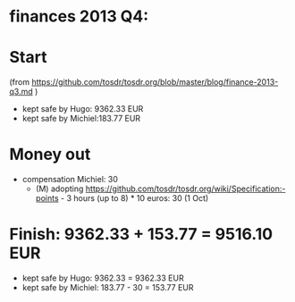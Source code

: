 # finances 2013 Q4:

# Start
(from https://github.com/tosdr/tosdr.org/blob/master/blog/finance-2013-q3.md )

* kept safe by Hugo: 9362.33 EUR
* kept safe by Michiel:183.77 EUR

# Money out

* compensation Michiel: 30
    * (M) adopting https://github.com/tosdr/tosdr.org/wiki/Specification:-points - 3 hours (up to 8) * 10 euros: 30 (1 Oct)

# Finish: 9362.33 + 153.77  = 9516.10 EUR

* kept safe by Hugo: 9362.33 = 9362.33 EUR
* kept safe by Michiel: 183.77 - 30 = 153.77 EUR

